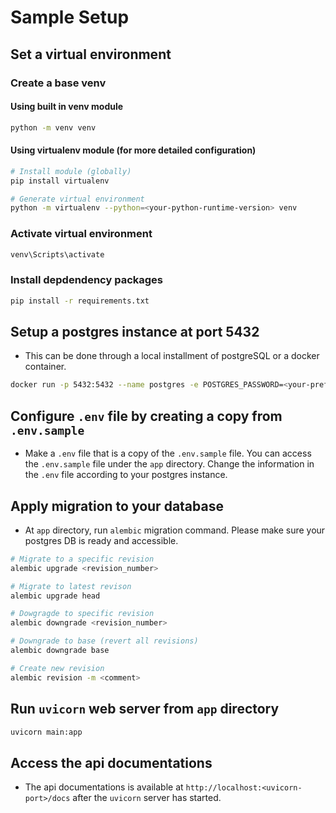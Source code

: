 # Sample Setup 
## Set a virtual environment
### Create a base venv
#### Using built in venv module
```bash
python -m venv venv
```
#### Using virtualenv module (for more detailed configuration)
```bash
# Install module (globally)
pip install virtualenv

# Generate virtual environment
python -m virtualenv --python=<your-python-runtime-version> venv 
```

### Activate virtual environment
```bash
venv\Scripts\activate
```
### Install depdendency packages
```bash
pip install -r requirements.txt
```

## Setup a postgres instance at port 5432 
- This can be done through a local installment of postgreSQL or a docker container.
```bash
docker run -p 5432:5432 --name postgres -e POSTGRES_PASSWORD=<your-preferred-one> -d postgres:<your-preferred-version>
```
## Configure `.env` file by creating a copy from `.env.sample`
- Make a `.env` file that is a copy of the `.env.sample` file. You can access the `.env.sample` file under the `app` directory. Change the information in the `.env` file according to your postgres instance.
## Apply migration to your database
- At `app` directory, run `alembic` migration command. Please make sure your postgres DB is ready and accessible.
```bash
# Migrate to a specific revision
alembic upgrade <revision_number>

# Migrate to latest revison
alembic upgrade head

# Dowgragde to specific revision
alembic downgrade <revision_number>

# Downgrade to base (revert all revisions)
alembic downgrade base

# Create new revision
alembic revision -m <comment>
```
## Run `uvicorn` web server from `app` directory
```bash
uvicorn main:app
```
## Access the api documentations
- The api documentations is available at `http://localhost:<uvicorn-port>/docs` after the `uvicorn` server has started.
